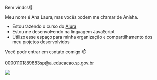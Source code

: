 Bem vindos!💜

Meu nome é Ana Laura, mas vocês podem me chamar de Aninha.

- Estou fazendo o curso do [Alura](https://www.alura.com.br)
- Estou me desenvolvendo na linguagem JavaScript
- Utilizo esse espaço para minha organização e compartilhamento dos meu projetos desenvolvidos

Você pode entrar em contato comigo 📫

00001101889883sp@al.educacao.sp.gov.br

![](https://media1.tenor.com/m/pFz1Q12_hXEAAAAd/cat-holding-head-cat.gif)
